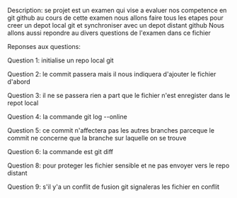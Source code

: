Description: se projet est un examen qui vise a evaluer nos competence en git github au cours de cette examen nous allons faire tous les etapes pour creer un depot local git et synchroniser avec un depot distant github
Nous allons aussi repondre au divers questions de l'examen dans ce fichier 

Reponses aux questions:

Question 1: initialise un repo local git

Question 2: le commit passera mais il nous indiquera d'ajouter le fichier d'abord

Question 3: il ne se passera rien a part que le fichier n'est enregister dans le repot local

Question 4: la commande git log --online

Question 5: ce commit n'affectera pas les autres branches parceque le commit ne concerne que la branche sur laquelle on se trouve 

Question 6: la commande est git diff <nom du branche specifier>

Question 8: pour proteger les fichier sensible et ne pas envoyer vers le repo distant

Question 9: s'il y'a un conflit de fusion git signaleras les fichier en conflit